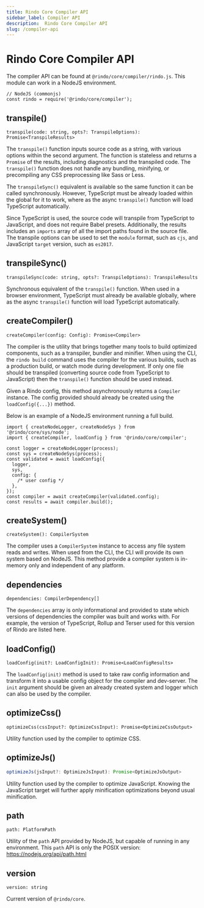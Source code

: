 ```yaml
---
title: Rindo Core Compiler API
sidebar_label: Compiler API
description:  Rindo Core Compiler API
slug: /compiler-api
---
```


# Rindo Core Compiler API

The compiler API can be found at `@rindo/core/compiler/rindo.js`. This module can 
work in a NodeJS environment.


```tsx
// NodeJS (commonjs)
const rindo = require('@rindo/core/compiler');
```

## transpile()

```tsx
transpile(code: string, opts?: TranspileOptions): Promise<TranspileResults>
```

The `transpile()` function inputs source code as a string, with various options
within the second argument. The function is stateless and returns a `Promise` of the
results, including diagnostics and the transpiled code. The `transpile()` function
does not handle any bundling, minifying, or precompiling any CSS preprocessing like
Sass or Less. 

The `transpileSync()` equivalent is available so the same function
it can be called synchronously. However, TypeScript must be already loaded within
the global for it to work, where as the async `transpile()` function will load
TypeScript automatically.

Since TypeScript is used, the source code will transpile from TypeScript to JavaScript,
and does not require Babel presets. Additionally, the results includes an `imports`
array of all the import paths found in the source file. The transpile options can be
used to set the `module` format, such as `cjs`, and JavaScript `target` version, such
as `es2017`.


## transpileSync()

```tsx
transpileSync(code: string, opts?: TranspileOptions): TranspileResults
```

Synchronous equivalent of the `transpile()` function. When used in a browser
environment, TypeScript must already be available globally, where as the async
`transpile()` function will load TypeScript automatically.


## createCompiler()

```tsx
createCompiler(config: Config): Promise<Compiler>
```

The compiler is the utility that brings together many tools to build optimized components, such as a
transpiler, bundler and minifier. When using the CLI, the `rindo build` command uses the compiler for
the various builds, such as a production build, or watch mode during development. If only one file should
be transpiled (converting source code from TypeScript to JavaScript) then the `transpile()` function should be used instead.

Given a Rindo config, this method asynchronously returns a `Compiler` instance. The config provided
should already be created using the `loadConfig({...})` method.

Below is an example of a NodeJS environment running a full build.

```tsx
import { createNodeLogger, createNodeSys } from '@rindo/core/sys/node';
import { createCompiler, loadConfig } from '@rindo/core/compiler';

const logger = createNodeLogger(process);
const sys = createNodeSys(process);
const validated = await loadConfig({
  logger,
  sys,
  config: {
    /* user config */
  },
});
const compiler = await createCompiler(validated.config);
const results = await compiler.build();
```


## createSystem()

```tsx
createSystem(): CompilerSystem
```

The compiler uses a `CompilerSystem` instance to access any file system reads and writes. When used
from the CLI, the CLI will provide its own system based on NodeJS. This method provide a compiler
system is in-memory only and independent of any platform.


## dependencies

```tsx
dependencies: CompilerDependency[]
```

The `dependencies` array is only informational and provided to state which versions of dependencies
the compiler was built and works with. For example, the version of TypeScript, Rollup and Terser used
for this version of Rindo are listed here.


## loadConfig()

```tsx
loadConfig(init?: LoadConfigInit): Promise<LoadConfigResults>
```

The `loadConfig(init)` method is used to take raw config information and transform it into a
usable config object for the compiler and dev-server. The `init` argument should be given
an already created system and logger which can also be used by the compiler.


## optimizeCss()

```tsx
optimizeCss(cssInput?: OptimizeCssInput): Promise<OptimizeCssOutput>
```

Utility function used by the compiler to optimize CSS.


## optimizeJs()

```jsx
optimizeJs(jsInput?: OptimizeJsInput): Promise<OptimizeJsOutput>
```

Utility function used by the compiler to optimize JavaScript. Knowing the JavaScript target
will further apply minification optimizations beyond usual minification.


## path

```tsx
path: PlatformPath
```

Utility of the `path` API provided by NodeJS, but capable of running in any environment.
This `path` API is only the POSIX version: https://nodejs.org/api/path.html


## version

```tsx
version: string
```

Current version of `@rindo/core`.
